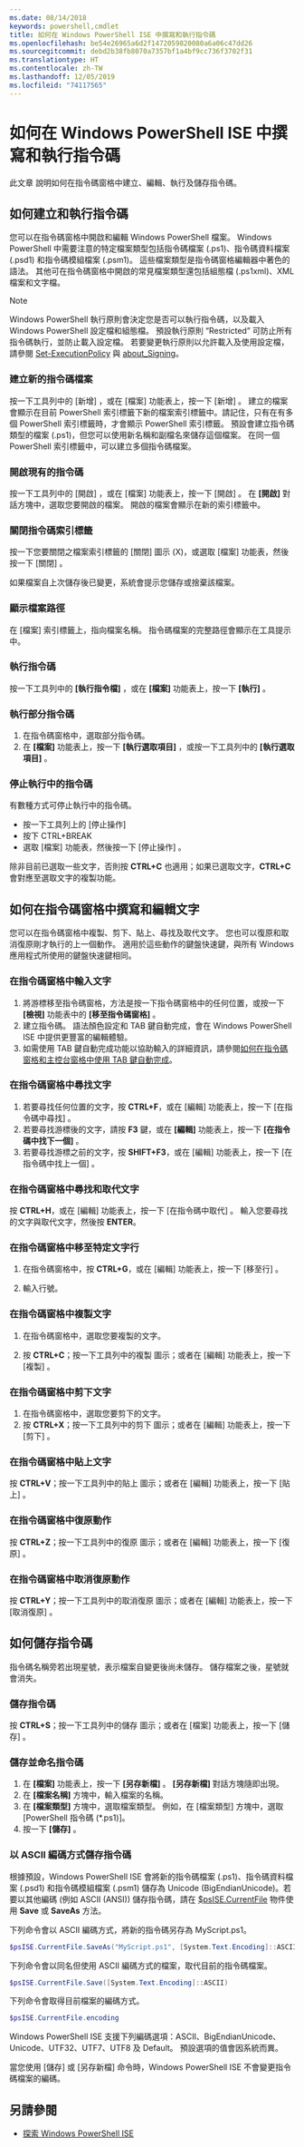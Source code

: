 ```yaml
---
ms.date: 08/14/2018
keywords: powershell,cmdlet
title: 如何在 Windows PowerShell ISE 中撰寫和執行指令碼
ms.openlocfilehash: be54e26965a6d2f1472059820080a6a06c47dd26
ms.sourcegitcommit: debd2b38fb8070a7357bf1a4bf9cc736f3702f31
ms.translationtype: HT
ms.contentlocale: zh-TW
ms.lasthandoff: 12/05/2019
ms.locfileid: "74117565"
---
```

# <a name="how-to-write-and-run-scripts-in-the-windows-powershell-ise"></a>如何在 Windows PowerShell ISE 中撰寫和執行指令碼

此文章 說明如何在指令碼窗格中建立、編輯、執行及儲存指令碼。

## <a name="how-to-create-and-run-scripts"></a>如何建立和執行指令碼

您可以在指令碼窗格中開啟和編輯 Windows PowerShell 檔案。 Windows PowerShell 中需要注意的特定檔案類型包括指令碼檔案 (.ps1)、指令碼資料檔案 (.psd1) 和指令碼模組檔案 (.psm1)。 這些檔案類型是指令碼窗格編輯器中著色的語法。 其他可在指令碼窗格中開啟的常見檔案類型還包括組態檔 (.ps1xml)、XML 檔案和文字檔。

> [!NOTE]
> Windows PowerShell 執行原則會決定您是否可以執行指令碼，以及載入 Windows PowerShell 設定檔和組態檔。 預設執行原則 “Restricted” 可防止所有指令碼執行，並防止載入設定檔。 若要變更執行原則以允許載入及使用設定檔，請參閱 [Set-ExecutionPolicy](/powershell/module/microsoft.powershell.security/set-executionpolicy) 與 [about_Signing](/powershell/module/microsoft.powershell.core/about/about_signing)。

### <a name="to-create-a-new-script-file"></a>建立新的指令碼檔案

按一下工具列中的 [新增]  ，或在 [檔案]  功能表上，按一下 [新增]  。 建立的檔案會顯示在目前 PowerShell 索引標籤下新的檔案索引標籤中。請記住，只有在有多個 PowerShell 索引標籤時，才會顯示 PowerShell 索引標籤。 預設會建立指令碼類型的檔案 (.ps1)，但您可以使用新名稱和副檔名來儲存這個檔案。 在同一個 PowerShell 索引標籤中，可以建立多個指令碼檔案。

### <a name="to-open-an-existing-script"></a>開啟現有的指令碼

按一下工具列中的 [開啟]  ，或在 [檔案]  功能表上，按一下 [開啟]  。 在 **[開啟]** 對話方塊中，選取您要開啟的檔案。 開啟的檔案會顯示在新的索引標籤中。

### <a name="to-close-a-script-tab"></a>關閉指令碼索引標籤

按一下您要關閉之檔案索引標籤的 [關閉]  圖示 (X)，或選取 [檔案]  功能表，然後按一下 [關閉]  。

如果檔案自上次儲存後已變更，系統會提示您儲存或捨棄該檔案。

### <a name="to-display-the-file-path"></a>顯示檔案路徑

在 [檔案] 索引標籤上，指向檔案名稱。 指令碼檔案的完整路徑會顯示在工具提示中。

### <a name="to-run-a-script"></a>執行指令碼

按一下工具列中的 **[執行指令檔]** ，或在 **[檔案]** 功能表上，按一下 **[執行]** 。

### <a name="to-run-a-portion-of-a-script"></a>執行部分指令碼

1. 在指令碼窗格中，選取部分指令碼。
2. 在 **[檔案]** 功能表上，按一下 **[執行選取項目]** ，或按一下工具列中的 **[執行選取項目]** 。

### <a name="to-stop-a-running-script"></a>停止執行中的指令碼

有數種方式可停止執行中的指令碼。

- 按一下工具列上的 [停止操作] 
- 按下 CTRL+BREAK
- 選取 [檔案]  功能表，然後按一下 [停止操作]  。

除非目前已選取一些文字，否則按 **CTRL+C** 也適用；如果已選取文字，**CTRL+C** 會對應至選取文字的複製功能。

## <a name="how-to-write-and-edit-text-in-the-script-pane"></a>如何在指令碼窗格中撰寫和編輯文字

您可以在指令碼窗格中複製、剪下、貼上、尋找及取代文字。 您也可以復原和取消復原剛才執行的上一個動作。 適用於這些動作的鍵盤快速鍵，與所有 Windows 應用程式所使用的鍵盤快速鍵相同。

### <a name="to-enter-text-in-the-script-pane"></a>在指令碼窗格中輸入文字

1. 將游標移至指令碼窗格，方法是按一下指令碼窗格中的任何位置，或按一下 **[檢視]** 功能表中的 **[移至指令碼窗格]** 。
2. 建立指令碼。 語法顏色設定和 TAB 鍵自動完成，會在 Windows PowerShell ISE 中提供更豐富的編輯體驗。
3. 如需使用 TAB 鍵自動完成功能以協助輸入的詳細資訊，請參閱[如何在指令碼窗格和主控台窗格中使用 TAB 鍵自動完成](How-to-Use-Tab-Completion-in-the-Script-Pane-and-Console-Pane.md)。

### <a name="to-find-text-in-the-script-pane"></a>在指令碼窗格中尋找文字

1. 若要尋找任何位置的文字，按 **CTRL+F**，或在 [編輯]  功能表上，按一下 [在指令碼中尋找]  。
2. 若要尋找游標後的文字，請按 **F3** 鍵，或在 **[編輯]** 功能表上，按一下 **[在指令碼中找下一個]** 。
3. 若要尋找游標之前的文字，按 **SHIFT+F3**，或在 [編輯]  功能表上，按一下 [在指令碼中找上一個]  。

### <a name="to-find-and-replace-text-in-the-script-pane"></a>在指令碼窗格中尋找和取代文字

按 **CTRL+H**，或在 [編輯]  功能表上，按一下 [在指令碼中取代]  。 輸入您要尋找的文字與取代文字，然後按 **ENTER**。

### <a name="to-go-to-a-particular-line-of-text-in-the-script-pane"></a>在指令碼窗格中移至特定文字行

1. 在指令碼窗格中，按 **CTRL+G**，或在 [編輯]  功能表上，按一下 [移至行]  。

2. 輸入行號。

### <a name="to-copy-text-in-the-script-pane"></a>在指令碼窗格中複製文字

1. 在指令碼窗格中，選取您要複製的文字。

2. 按 **CTRL+C**；按一下工具列中的複製  圖示；或者在 [編輯]  功能表上，按一下 [複製]  。

### <a name="to-cut-text-in-the-script-pane"></a>在指令碼窗格中剪下文字

1. 在指令碼窗格中，選取您要剪下的文字。
2. 按 **CTRL+X**；按一下工具列中的剪下  圖示；或者在 [編輯]  功能表上，按一下 [剪下]  。

### <a name="to-paste-text-into-the-script-pane"></a>在指令碼窗格中貼上文字

按 **CTRL+V**；按一下工具列中的貼上  圖示；或者在 [編輯]  功能表上，按一下 [貼上]  。

### <a name="to-undo-an-action-in-the-script-pane"></a>在指令碼窗格中復原動作

按 **CTRL+Z**；按一下工具列中的復原  圖示；或者在 [編輯]  功能表上，按一下 [復原]  。

### <a name="to-redo-an-action-in-the-script-pane"></a>在指令碼窗格中取消復原動作

按 **CTRL+Y**；按一下工具列中的取消復原  圖示；或者在 [編輯]  功能表上，按一下 [取消復原]  。

## <a name="how-to-save-a-script"></a>如何儲存指令碼

指令碼名稱旁若出現星號，表示檔案自變更後尚未儲存。 儲存檔案之後，星號就會消失。

### <a name="to-save-a-script"></a>儲存指令碼

按 **CTRL+S**；按一下工具列中的儲存  圖示；或者在 [檔案]  功能表上，按一下 [儲存]  。

### <a name="to-save-and-name-a-script"></a>儲存並命名指令碼

1. 在 **[檔案]** 功能表上，按一下 **[另存新檔]** 。 **[另存新檔]** 對話方塊隨即出現。
2. 在 **[檔案名稱]** 方塊中，輸入檔案的名稱。
3. 在 **[檔案類型]** 方塊中，選取檔案類型。 例如，在 [檔案類型]  方塊中，選取 [PowerShell 指令碼 (\*.ps1)]。
4. 按一下 **[儲存]** 。

### <a name="to-save-a-script-in-ascii-encoding"></a>以 ASCII 編碼方式儲存指令碼

根據預設，Windows PowerShell ISE 會將新的指令碼檔案 (.ps1)、指令碼資料檔案 (.psd1) 和指令碼模組檔案 (.psm1) 儲存為 Unicode (BigEndianUnicode)。若要以其他編碼 (例如 ASCII (ANSI)) 儲存指令碼，請在 [$psISE.CurrentFile](object-model/the-ise-object-model-hierarchy.md) 物件使用 **Save** 或 **SaveAs** 方法。

下列命令會以 ASCII 編碼方式，將新的指令碼另存為 MyScript.ps1。

```powershell
$psISE.CurrentFile.SaveAs("MyScript.ps1", [System.Text.Encoding]::ASCII)
```

下列命令會以同名但使用 ASCII 編碼方式的檔案，取代目前的指令碼檔案。

```powershell
$psISE.CurrentFile.Save([System.Text.Encoding]::ASCII)
```

下列命令會取得目前檔案的編碼方式。

```powershell
$psISE.CurrentFile.encoding
```

Windows PowerShell ISE 支援下列編碼選項：ASCII、BigEndianUnicode、Unicode、UTF32、UTF7、UTF8 及 Default。 預設選項的值會因系統而異。

當您使用 [儲存] 或 [另存新檔] 命令時，Windows PowerShell ISE 不會變更指令碼檔案的編碼。

## <a name="see-also"></a>另請參閱

- [探索 Windows PowerShell ISE](exploring-the-windows-powershell-ise.md)
